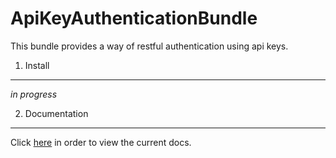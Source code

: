 ApiKeyAuthenticationBundle
==========================

This bundle provides a way of restful authentication using api keys.

1) Install
----------

*in progress*

2) Documentation
----------------

Click [here](https://github.com/Ma27/Ma27ApiKeyAuthenticationBundle/blob/master/Resources/doc/index.md) in order to view the current docs.
